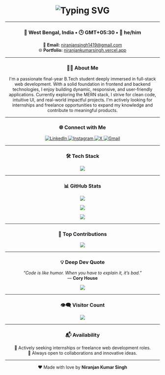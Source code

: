 <!-- Animated Greeting with Typing Effect -->
<h1 align="center">
  <img src="https://readme-typing-svg.demolab.com?font=Fira+Code&size=28&duration=3000&pause=500&color=00F7FF&center=true&vCenter=true&width=800&lines=Hey+there!+I'm+Niranjan+Kumar+Singh;Frontend+Developer+💻;Backend+Developer+🛠️;Aspiring+SDE+🚀;Final+Year+Student+🎓" alt="Typing SVG" />
</h1>

---

### <p align="center">📍 West Bengal, India • 🕒 GMT+05:30 • 💼 he/him</p>

<p align="center">
📧 <strong>Email:</strong> <a href="mailto:niranjansingh1419@gmail.com">niranjansingh1419@gmail.com</a><br>
🌐 <strong>Portfolio:</strong> <a href="https://niranjankumarsingh.vercel.app" target="_blank">niranjankumarsingh.vercel.app</a>
</p>

---

### <p align="center">👨‍💻 About Me</p>

<p align="center">
I'm a passionate final-year B.Tech student deeply immersed in full-stack web development. With a solid foundation in frontend and backend technologies, I enjoy building dynamic, responsive, and user-friendly applications.  
Currently exploring the MERN stack, I strive for clean code, intuitive UI, and real-world impactful projects. I'm actively looking for internships and freelance opportunities to expand my knowledge and contribute to meaningful products.  
</p>

---

### <p align="center">🌐 Connect with Me</p>
<p align="center">
  <a href="https://linkedin.com/in/niranjan-kumar-singh" target="_blank">
    <img alt="LinkedIn" src="https://img.shields.io/badge/LinkedIn-%230077B5.svg?style=flat&logo=linkedin&logoColor=white"/>
  </a>
  <a href="https://instagram.com/niranjan._23" target="_blank">
    <img alt="Instagram" src="https://img.shields.io/badge/Instagram-%23E4405F.svg?style=flat&logo=instagram&logoColor=white"/>
  </a>
  <a href="https://x.com/_niranjan_singh" target="_blank">
    <img alt="X" src="https://img.shields.io/badge/X-black.svg?style=flat&logo=X&logoColor=white"/>
  </a>
  <a href="mailto:niranjansingh1419@gmail.com">
    <img alt="Gmail" src="https://img.shields.io/badge/Gmail-D14836?style=flat&logo=gmail&logoColor=white"/>
  </a>
</p>

---

### <p align="center">🛠️ Tech Stack</p>

<p align="center">
  <img src="https://skillicons.dev/icons?i=html,css,js,react,tailwind,bootstrap,nodejs,express,mongodb,mysql,java,py,anaconda,git,github,netlify" />
</p>

---

### <p align="center">📊 GitHub Stats</p>

<p align="center">
  <img src="https://github-readme-stats.vercel.app/api?username=Niranjan-Kumar-Singh&theme=radical&show_icons=true&hide_border=false" />
</p>
<p align="center">
  <img src="https://github-readme-streak-stats.herokuapp.com/?user=Niranjan-Kumar-Singh&theme=radical&hide_border=false" />
</p>
<p align="center">
  <img src="https://github-readme-stats.vercel.app/api/top-langs/?username=Niranjan-Kumar-Singh&layout=compact&theme=radical&hide_border=false" />
</p>

---

### <p align="center">📌 Top Contributions</p>

<p align="center">
  <img src="https://github-contributor-stats.vercel.app/api?username=Niranjan-Kumar-Singh&limit=5&theme=radical&combine_all_yearly_contributions=true" />
</p>

---

### <p align="center">💡 Deep Dev Quote</p>

<p align="center">
  <em>“Code is like humor. When you have to explain it, it’s bad.”</em><br>
  — <strong>Cory House</strong>
</p>

<p align="center">
  <img src="https://quotes-github-readme.vercel.app/api?type=horizontal&theme=radical" />
</p>

---

### <p align="center">👁‍🗨 Visitor Count</p>

<p align="center">
  <img src="https://visitcount.itsvg.in/api?id=Niranjan-Kumar-Singh&label=Profile+Views&color=12F7D6&icon=5&pretty=true&style=plastic" />
</p>

---

### <p align="center">📬 Availability</p>

<p align="center">
  🚀 Actively seeking internships or freelance web development roles.<br>
  🤝 Always open to collaborations and innovative ideas.
</p>

---

<p align="center">
  ❤️ Made with love by <strong>Niranjan Kumar Singh</strong>
</p>
